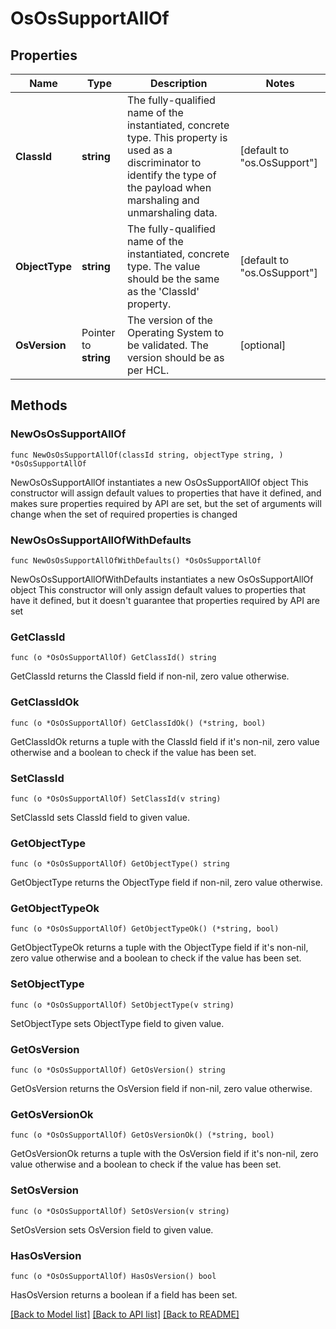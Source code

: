 # OsOsSupportAllOf

## Properties

Name | Type | Description | Notes
------------ | ------------- | ------------- | -------------
**ClassId** | **string** | The fully-qualified name of the instantiated, concrete type. This property is used as a discriminator to identify the type of the payload when marshaling and unmarshaling data. | [default to "os.OsSupport"]
**ObjectType** | **string** | The fully-qualified name of the instantiated, concrete type. The value should be the same as the &#39;ClassId&#39; property. | [default to "os.OsSupport"]
**OsVersion** | Pointer to **string** | The version of the Operating System to be validated. The version should be as per HCL. | [optional] 

## Methods

### NewOsOsSupportAllOf

`func NewOsOsSupportAllOf(classId string, objectType string, ) *OsOsSupportAllOf`

NewOsOsSupportAllOf instantiates a new OsOsSupportAllOf object
This constructor will assign default values to properties that have it defined,
and makes sure properties required by API are set, but the set of arguments
will change when the set of required properties is changed

### NewOsOsSupportAllOfWithDefaults

`func NewOsOsSupportAllOfWithDefaults() *OsOsSupportAllOf`

NewOsOsSupportAllOfWithDefaults instantiates a new OsOsSupportAllOf object
This constructor will only assign default values to properties that have it defined,
but it doesn't guarantee that properties required by API are set

### GetClassId

`func (o *OsOsSupportAllOf) GetClassId() string`

GetClassId returns the ClassId field if non-nil, zero value otherwise.

### GetClassIdOk

`func (o *OsOsSupportAllOf) GetClassIdOk() (*string, bool)`

GetClassIdOk returns a tuple with the ClassId field if it's non-nil, zero value otherwise
and a boolean to check if the value has been set.

### SetClassId

`func (o *OsOsSupportAllOf) SetClassId(v string)`

SetClassId sets ClassId field to given value.


### GetObjectType

`func (o *OsOsSupportAllOf) GetObjectType() string`

GetObjectType returns the ObjectType field if non-nil, zero value otherwise.

### GetObjectTypeOk

`func (o *OsOsSupportAllOf) GetObjectTypeOk() (*string, bool)`

GetObjectTypeOk returns a tuple with the ObjectType field if it's non-nil, zero value otherwise
and a boolean to check if the value has been set.

### SetObjectType

`func (o *OsOsSupportAllOf) SetObjectType(v string)`

SetObjectType sets ObjectType field to given value.


### GetOsVersion

`func (o *OsOsSupportAllOf) GetOsVersion() string`

GetOsVersion returns the OsVersion field if non-nil, zero value otherwise.

### GetOsVersionOk

`func (o *OsOsSupportAllOf) GetOsVersionOk() (*string, bool)`

GetOsVersionOk returns a tuple with the OsVersion field if it's non-nil, zero value otherwise
and a boolean to check if the value has been set.

### SetOsVersion

`func (o *OsOsSupportAllOf) SetOsVersion(v string)`

SetOsVersion sets OsVersion field to given value.

### HasOsVersion

`func (o *OsOsSupportAllOf) HasOsVersion() bool`

HasOsVersion returns a boolean if a field has been set.


[[Back to Model list]](../README.md#documentation-for-models) [[Back to API list]](../README.md#documentation-for-api-endpoints) [[Back to README]](../README.md)


